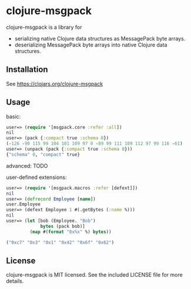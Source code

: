 # clojure-msgpack

clojure-msgpack is a library for
* serializing native Clojure data structures as MessagePack byte arrays.
* deserializing MessagePack byte arrays into native Clojure data structures.

## Installation

See https://clojars.org/clojure-msgpack

## Usage

basic:
```clojure
user=> (require '[msgpack.core :refer :all])
nil
user=> (pack {:compact true :schema 0})
(-126 -90 115 99 104 101 109 97 0 -89 99 111 109 112 97 99 116 -61)
user=> (unpack (pack {:compact true :schema 0}))
{"schema" 0, "compact" true}
`````

advanced: TODO

user-defined extensions:
```clojure
user=> (require '[msgpack.macros :refer [defext]])
nil
user=> (defrecord Employee [name])
user.Employee
user=> (defext Employee 1 #(.getBytes (:name %)))
nil
user=> (let [bob (Employee. "Bob")
             bytes (pack bob)]
         (map #(format "0x%x" %) bytes))

("0xc7" "0x3" "0x1" "0x42" "0x6f" "0x62")
```
## License

clojure-msgpack is MIT licensed. See the included LICENSE file for more details.
